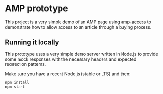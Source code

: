 # AMP prototype

This project is a very simple demo of an AMP page using [amp-access](https://www.ampproject.org/docs/reference/extended/amp-access.html)
to demonstrate how to allow access to an article through a buying process.

## Running it locally

This prototype uses a very simple demo server written in Node.js to provide
some mock responses with the necessary headers and expected redirection patterns.

Make sure you have a recent Node.js (stable or LTS) and then:

```
npm install
npm start
```
